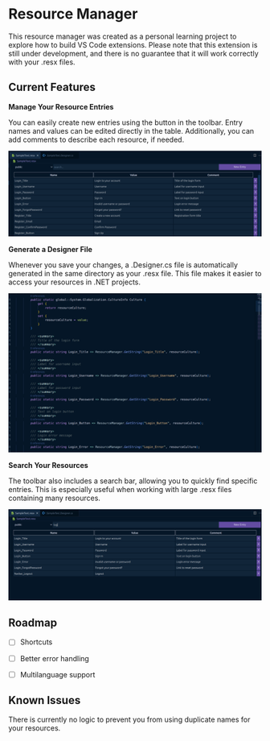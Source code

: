 # Resource Manager

This resource manager was created as a personal learning project to explore how to build VS Code extensions. Please note that this extension is still under development, and there is no guarantee that it will work correctly with your .resx files.


## Current Features

**Manage Your Resource Entries**

You can easily create new entries using the button in the toolbar. Entry names and values can be edited directly in the table. Additionally, you can add comments to describe each resource, if needed.

![Default](./readmeAssets/default.png)

**Generate a Designer File**

Whenever you save your changes, a .Designer.cs file is automatically generated in the same directory as your .resx file. This file makes it easier to access your resources in .NET projects.

![Designer file](./readmeAssets/designer.png)


**Search Your Resources**

The toolbar also includes a search bar, allowing you to quickly find specific entries. This is especially useful when working with large .resx files containing many resources.

![Searchbar](./readmeAssets/filter.png)


## Roadmap

- [ ] Shortcuts
- [ ] Better error handling
- [ ] Multilanguage support


## Known Issues

There is currently no logic to prevent you from using duplicate names for your resources.
